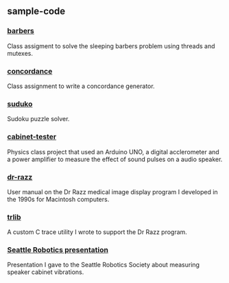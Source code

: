 ## sample-code

### [barbers](https://github.com/tgill880/sample-code/tree/master/barbers)
Class assigment to solve the sleeping barbers problem using threads and mutexes.

### [concordance](https://github.com/tgill880/sample-code/tree/master/concordance)
Class assignment to write a concordance generator.

### [suduko](https://github.com/tgill880/sample-code/tree/master/sudoku)
Sudoku puzzle solver.

### [cabinet-tester](https://github.com/tgill880/sample-code/tree/master/cabinet-tester)
Physics class project that used an Arduino UNO, a digital acclerometer and a power amplifier to measure the effect 
of sound pulses on a audio speaker.

### [dr-razz](https://github.com/tgill880/sample-code/tree/master/dr-razz)
User manual on the Dr Razz medical image display program I developed in the 1990s for Macintosh computers.

### [trlib](https://github.com/tgill880/sample-code/tree/master/master/trlib)
A custom C trace utility I wrote to support the Dr Razz program.

### [Seattle Robotics presentation](https://github.com/tgill880/sample-code/tree/master/Seattle%20Robotics%20presentation)
Presentation I gave to the Seattle Robotics Society about measuring speaker cabinet vibrations.
